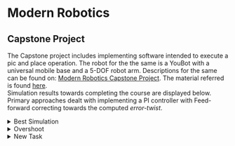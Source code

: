 # Modern Robotics

## Capstone Project
The Capstone project includes implementing software intended to execute a pic and place operation. The robot for the the same is a YouBot with a universal mobile base and a 5-DOF robot arm. Descriptions for the same can be found on: [Modern Robotics Capstone Project](https://hades.mech.northwestern.edu/index.php/Mobile_Manipulation_Capstone). The material referred is found [here](https://hades.mech.northwestern.edu/index.php/Modern_Robotics). \
Simulation results towards completing the course are displayed below. Primary approaches dealt with implementing a PI controller with Feed-forward correcting towards the computed *error-twist*.

<details>
<summary> Best Simulation</summary>

The task entails moving the cube from (x,y)=(1,0) to (x,y)=(0,-1).\
**Error-Twist over time.**
![bestSim](https://github.com/adi25wagh/Modern_Robotics/blob/main/results/best/bestSimFig.png?raw=true)

**Simulation**
![bestSim](https://github.com/adi25wagh/Modern_Robotics/blob/main/results/best/bestSim.gif?raw=true)

|Parameter|Proportional Gain|Integral Gain|Feed-Forwards enabled|
|--------:|-----------------|-------------|---------------------|
|		 Value|				 |            3|                 True|
</details>

<details>
<summary> Overshoot </summary>

The task entails moving the cube from (x,y)=(1,0) to (x,y)=(0,-1).\
**Error-Twist over time.**
![overshootSim](https://github.com/adi25wagh/Modern_Robotics/blob/main/results/overshoot/overshootSimFig.png?raw=true)

**Simulation**
![overshootSim](https://github.com/adi25wagh/Modern_Robotics/blob/main/results/overshoot/overshootSim.gif?raw=true)

|Parameter|Proportional Gain|Integral Gain|Feed-Forwards enabled|
|--------:|-----------------|-------------|---------------------|
|		 Value|				 5.5|            3|                False|
</details>

<details>
<summary> New Task </summary>

The task entails moving the cube from (x,y)=(1,-1) to (x,y)=(-1,1).\
**Error-Twist over time.**
![newTaskSim](https://github.com/adi25wagh/Modern_Robotics/blob/main/results/newTask/newTaskFig.png?raw=true)

**Simulation**
![newTaskSim](https://github.com/adi25wagh/Modern_Robotics/blob/main/results/newTask/newTaskSim.gif?raw=true)

|Parameter|Proportional Gain|Integral Gain|Feed-Forwards enabled|
|--------:|-----------------|-------------|---------------------|
|     Value|				 5.5|            3|                 True|

![image]()
</details>
